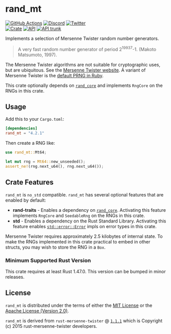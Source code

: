 # rand_mt

[![GitHub Actions](https://github.com/artichoke/rand_mt/workflows/CI/badge.svg)](https://github.com/artichoke/rand_mt/actions)
[![Discord](https://img.shields.io/discord/607683947496734760)](https://discord.gg/QCe2tp2)
[![Twitter](https://img.shields.io/twitter/follow/artichokeruby?label=Follow&style=social)](https://twitter.com/artichokeruby)
<br>
[![Crate](https://img.shields.io/crates/v/rand_mt.svg)](https://crates.io/crates/rand_mt)
[![API](https://docs.rs/rand_mt/badge.svg)](https://docs.rs/rand_mt)
[![API trunk](https://img.shields.io/badge/docs-trunk-blue.svg)](https://artichoke.github.io/rand_mt/rand_mt/)

Implements a selection of Mersenne Twister random number generators.

> A very fast random number generator of period 2<sup>19937</sup>-1. (Makoto
> Matsumoto, 1997).

The Mersenne Twister algorithms are not suitable for cryptographic uses, but are
ubiquitous. See the [Mersenne Twister website]. A variant of Mersenne Twister is
the [default PRNG in Ruby].

This crate optionally depends on [`rand_core`] and implements `RngCore` on the
RNGs in this crate.

## Usage

Add this to your `Cargo.toml`:

```toml
[dependencies]
rand_mt = "4.2.1"
```

Then create a RNG like:

```rust
use rand_mt::Mt64;

let mut rng = Mt64::new_unseeded();
assert_ne!(rng.next_u64(), rng.next_u64());
```

## Crate Features

`rand_mt` is `no_std` compatible. `rand_mt` has several optional features that
are enabled by default:

- **rand-traits** - Enables a dependency on [`rand_core`]. Activating this
  feature implements `RngCore` and `SeedableRng` on the RNGs in this crate.
- **std** - Enables a dependency on the Rust Standard Library. Activating this
  feature enables [`std::error::Error`] impls on error types in this crate.

Mersenne Twister requires approximately 2.5 kilobytes of internal state. To make
the RNGs implemented in this crate practical to embed in other structs, you may
wish to store the RNG in a `Box`.

### Minimum Supported Rust Version

This crate requires at least Rust 1.47.0. This version can be bumped in minor
releases.

## License

`rand_mt` is distributed under the terms of either the
[MIT License](LICENSE-MIT) or the
[Apache License (Version 2.0)](LICENSE-APACHE).

`rand_mt` is derived from `rust-mersenne-twister` @ [`1.1.1`] which is Copyright
(c) 2015 rust-mersenne-twister developers.

[mersenne twister website]:
  http://www.math.sci.hiroshima-u.ac.jp/~m-mat/MT/emt.html
[default prng in ruby]: https://ruby-doc.org/core-3.1.2/Random.html
[`rand_core`]: https://crates.io/crates/rand_core
[`rand_core`]: https://crates.io/crates/rand_core
[`std::error::error`]: https://doc.rust-lang.org/std/error/trait.Error.html
[`1.1.1`]: https://github.com/dcrewi/rust-mersenne-twister/tree/1.1.1
